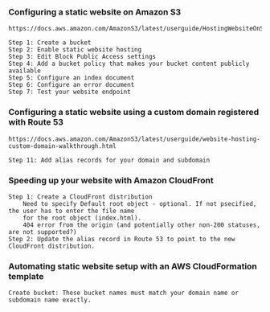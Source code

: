 ### Configuring a static website on Amazon S3
    https://docs.aws.amazon.com/AmazonS3/latest/userguide/HostingWebsiteOnS3Setup.html
    
    Step 1: Create a bucket
    Step 2: Enable static website hosting
    Step 3: Edit Block Public Access settings
    Step 4: Add a bucket policy that makes your bucket content publicly available
    Step 5: Configure an index document
    Step 6: Configure an error document
    Step 7: Test your website endpoint
### Configuring a static website using a custom domain registered with Route 53
    https://docs.aws.amazon.com/AmazonS3/latest/userguide/website-hosting-custom-domain-walkthrough.html
    
    Step 11: Add alias records for your domain and subdomain
    
### Speeding up your website with Amazon CloudFront
    Step 1: Create a CloudFront distribution
        Need to specify Default root object - optional. If not psecified, the user has to enter the file name  
        for the root object (index.html).
        404 error from the origin (and potentially other non-200 statuses, are not supported?)
    Step 2: Update the alias record in Route 53 to point to the new CloudFront distribution.
    
### Automating static website setup with an AWS CloudFormation template
    Create bucket: These bucket names must match your domain name or subdomain name exactly.
